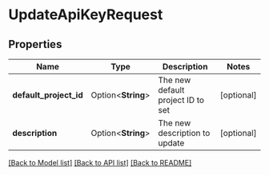 # UpdateApiKeyRequest

## Properties

Name | Type | Description | Notes
------------ | ------------- | ------------- | -------------
**default_project_id** | Option<**String**> | The new default project ID to set | [optional]
**description** | Option<**String**> | The new description to update | [optional]

[[Back to Model list]](../README.md#documentation-for-models) [[Back to API list]](../README.md#documentation-for-api-endpoints) [[Back to README]](../README.md)


